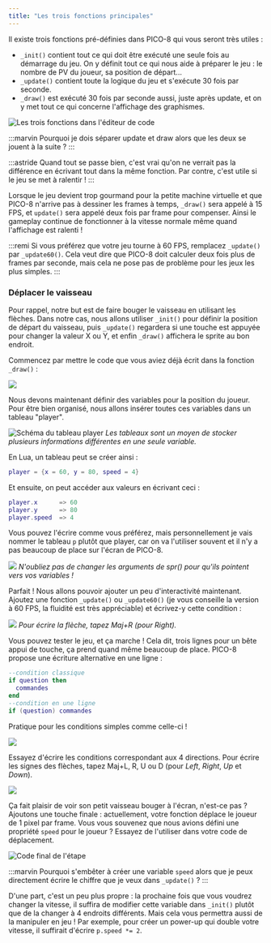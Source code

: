 ```yaml
---
title: "Les trois fonctions principales"
---
```


Il existe trois fonctions pré-définies dans PICO-8 qui vous seront très utiles :

- `_init()` contient tout ce qui doit être exécuté une seule fois au démarrage du jeu. On y définit tout ce qui nous aide à préparer le jeu : le nombre de PV du joueur, sa position de départ...
- `_update()` contient toute la logique du jeu et s'exécute 30 fois par seconde.
- `_draw()` est exécuté 30 fois par seconde aussi, juste après update, et on y met tout ce qui concerne l'affichage des graphismes.

![Les trois fonctions dans l'éditeur de code](./les-3-fonctions.png)

:::marvin
Pourquoi je dois séparer update et draw alors que les deux se jouent à la suite ?
:::

:::astride
Quand tout se passe bien, c'est vrai qu'on ne verrait pas la différence en écrivant tout dans la même fonction. Par contre, c'est utile si le jeu se met à ralentir !
:::

Lorsque le jeu devient trop gourmand pour la petite machine virtuelle et que PICO-8 n'arrive pas à dessiner les frames à temps, `_draw()` sera appelé à 15 FPS, et `update()` sera appelé deux fois par frame pour compenser. Ainsi le gameplay continue de fonctionner à la vitesse normale même quand l'affichage est ralenti !

:::remi
Si vous préférez que votre jeu tourne à 60 FPS, remplacez `_update()` par `_update60()`. Cela veut dire que PICO-8 doit calculer deux fois plus de frames par seconde, mais cela ne pose pas de problème pour les jeux les plus simples.
:::

### Déplacer le vaisseau

Pour rappel, notre but est de faire bouger le vaisseau en utilisant les flèches. Dans notre cas, nous allons utiliser `_init()` pour définir la position de départ du vaisseau, puis `_update()` regardera si une touche est appuyée pour changer la valeur X ou Y, et enfin `_draw()` affichera le sprite au bon endroit.

Commencez par mettre le code que vous aviez déjà écrit dans la fonction `_draw()` :

![](./function-draw.png)

Nous devons maintenant définir des variables pour la position du joueur. Pour être bien organisé, nous allons insérer toutes ces variables dans un tableau "player".

![Schéma du tableau player](./player.png)
*Les tableaux sont un moyen de stocker plusieurs informations différentes en une seule variable.*

En Lua, un tableau peut se créer ainsi :

```lua
player = {x = 60, y = 80, speed = 4}
```

Et ensuite, on peut accéder aux valeurs en écrivant ceci :

```lua
player.x      => 60
player.y      => 80
player.speed  => 4
```

Vous pouvez l'écrire comme vous préférez, mais personnellement je vais nommer le tableau `p` plutôt que player, car on va l'utiliser souvent et il n'y a pas beaucoup de place sur l'écran de PICO-8.

![](./function-init.png)
*N'oubliez pas de changer les arguments de spr() pour qu'ils pointent vers vos variables !*

Parfait ! Nous allons pouvoir ajouter un peu d'interactivité maintenant. Ajoutez une fonction `_update()` ou `_update60()` (je vous conseille la version à 60 FPS, la fluidité est très appréciable) et écrivez-y cette condition :

![](./premier-if.png)
*Pour écrire la flèche, tapez Maj+R (pour Right).*

Vous pouvez tester le jeu, et ça marche ! Cela dit, trois lignes pour un bête appui de touche, ça prend quand même beaucoup de place. PICO-8 propose une écriture alternative en une ligne :

```lua
--condition classique
if question then
  commandes
end
--condition en une ligne
if (question) commandes
```

Pratique pour les conditions simples comme celle-ci !

![](./one-line-if.png)

Essayez d'écrire les conditions correspondant aux 4 directions. Pour écrire les signes des flèches, tapez Maj+L, R, U ou D (pour *Left*, *Right*, *Up* et *Down*).

![](./tous-les-boutons.png)

Ça fait plaisir de voir son petit vaisseau bouger à l'écran, n'est-ce pas ? Ajoutons une touche finale : actuellement, votre fonction déplace le joueur de 1 pixel par frame. Vous vous souvenez que nous avions défini une propriété `speed` pour le joueur ? Essayez de l'utiliser dans votre code de déplacement.

![Code final de l'étape](./p-speed.png)

:::marvin
Pourquoi s'embêter à créer une variable `speed` alors que je peux directement écrire le chiffre que je veux dans `_update()` ?
:::

D'une part, c'est un peu plus propre : la prochaine fois que vous voudrez changer la vitesse, il suffira de modifier cette variable dans `_init()` plutôt que de la changer à 4 endroits différents. Mais cela vous permettra aussi de la manipuler en jeu ! Par exemple, pour créer un power-up qui double votre vitesse, il suffirait d'écrire `p.speed *= 2`.
